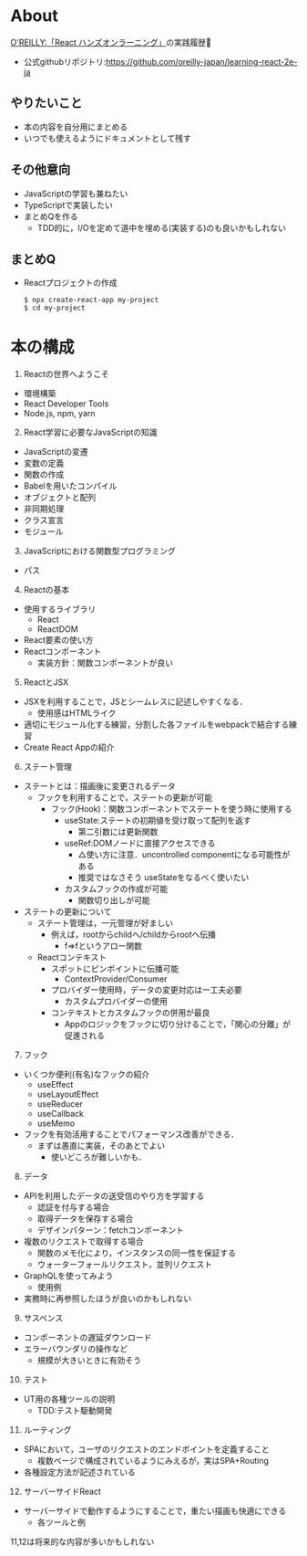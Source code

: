 # About
[O'REILLY:「React ハンズオンラーニング」](https://www.oreilly.co.jp/books/9784873119380/)の実践履歴:brain:
- 公式githubリポジトリ:https://github.com/oreilly-japan/learning-react-2e-ja

## やりたいこと
- 本の内容を自分用にまとめる
- いつでも使えるようにドキュメントとして残す

## その他意向
- JavaScriptの学習も兼ねたい
- TypeScriptで実装したい
- まとめQを作る
  - TDD的に，I/Oを定めて道中を埋める(実装する)のも良いかもしれない

## まとめQ
- Reactプロジェクトの作成
    ```Shell
    $ npx create-react-app my-project
    $ cd my-project
    ```

# 本の構成
1. Reactの世界へようこそ
 - 環境構築
  - React Developer Tools
  - Node.js, npm, yarn

2. React学習に必要なJavaScriptの知識
 - JavaScriptの変遷
  - 変数の定義
  - 関数の作成
  - Babelを用いたコンパイル
  - オブジェクトと配列
  - 非同期処理
  - クラス宣言
  - モジュール

3. JavaScriptにおける関数型プログラミング
 - パス

4. Reactの基本
 - 使用するライブラリ
   - React
   - ReactDOM
 - React要素の使い方
 - Reactコンポーネント
   - 実装方針：関数コンポーネントが良い

5. ReactとJSX
 - JSXを利用することで，JSとシームレスに記述しやすくなる．
   - 使用感はHTMLライク
 - 適切にモジュール化する練習，分割した各ファイルをwebpackで結合する練習
 - Create React Appの紹介
  
6. ステート管理
 - ステートとは：描画後に変更されるデータ
   - フックを利用することで，ステートの更新が可能
     - フック(Hook)：関数コンポーネントでステートを使う時に使用する
       - useState:ステートの初期値を受け取って配列を返す
         - 第二引数には更新関数
       - useRef:DOMノードに直接アクセスできる
         - △使い方に注意．uncontrolled componentになる可能性がある
         - 推奨ではなさそう useStateをなるべく使いたい
       - カスタムフックの作成が可能 
         - 関数切り出しが可能
 - ステートの更新について
   - ステート管理は，一元管理が好ましい 
     - 例えば，rootからchildへ/childからrootへ伝播
       - f=>fというアロー関数
   - Reactコンテキスト
     - スポットにピンポイントに伝播可能
       - ContextProvider/Consumer
     - プロバイダー使用時，データの変更対応は一工夫必要
       - カスタムプロバイダーの使用
     - コンテキストとカスタムフックの併用が最良
       - Appのロジックをフックに切り分けることで，「関心の分離」が促進される

7. フック
 - いくつか便利(有名)なフックの紹介 
   - useEffect
   - useLayoutEffect
   - useReducer
   - useCallback
   - useMemo
 - フックを有効活用することでパフォーマンス改善ができる．
   - まずは愚直に実装，そのあとでよい
     - 使いどころが難しいかも．

8. データ
 - APIを利用したデータの送受信のやり方を学習する
   - 認証を付与する場合 
   - 取得データを保存する場合
   - デザインパターン：fetchコンポーネント  
 - 複数のリクエストで取得する場合 
   - 関数のメモ化により，インスタンスの同一性を保証する
   - ウォーターフォールリクエスト，並列リクエスト
 - GraphQLを使ってみよう
   - 使用例
 - 実務時に再参照したほうが良いのかもしれない

9. サスペンス
 - コンポーネントの遅延ダウンロード
 - エラーバウンダリの操作など
   - 規模が大きいときに有効そう

10. テスト
 - UT用の各種ツールの説明
   - TDD:テスト駆動開発

11. ルーティング
 - SPAにおいて，ユーザのリクエストのエンドポイントを定義すること
    - 複数ページで構成されているようにみえるが，実はSPA+Routing
  - 各種設定方法が記述されている

12. サーバーサイドReact
 - サーバーサイドで動作するようにすることで，重たい描画も快適にできる
   - 各ツールと例

11,12は将来的な内容が多いかもしれない